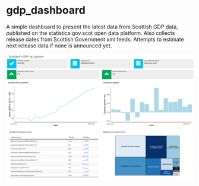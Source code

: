 # gdp_dashboard

A simple dashboard to present the latest data from Scottish GDP data, published on the statistics.gov.scot open data platform.
Also collects release dates from Scottish Government xml feeds. Attempts to estimate next release data if none is announced yet.

![Example display](/GDP_dashboard.PNG)
